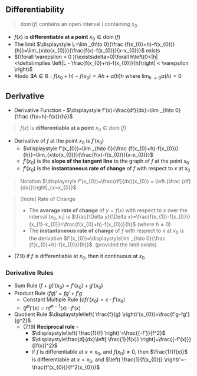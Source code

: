 
## Differentiability 
	
> $\operatorname{dom}(f)$ contains an open interval $I$ containing $x_{0}$

- $f(x)$ is **differentiable at a point** $x_{0}\in\operatorname{dom}(f)$
-  The limit $\displaystyle  L=\lim _{h\to 0}{\frac {f(x_{0}+h)-f(x_{0})}{h}}=\lim_{x\to{x_{0}}}{\frac{f(x)-f(x_{0})}{x-x_{0}}}$ exists
- $(\forall \varepsilon > 0 )(\exists\delta>0)\forall h\left(0<|h|<\delta\implies \left|L - \frac{f(x_{0}+h)-f(x_{0})}{h}\right| < \varepsilon \right)$
- #todo  $\exists{A}\in\mathbb{R} : f(x_{0}+h)-f(x_{0})=Ah+\alpha(h)h$ where $\displaystyle\lim_{ h \to 0 }\alpha(h)=0$

## Derivative

- Derivative Function - $\displaystyle f'(x)=\frac{df}{dx}=\lim _{h\to 0}{\frac {f(x+h)-f(x)}{h}}$

> $f(x)$ is **differentiable at a point** $x_{0}\in\operatorname{dom}(f)$

- Derivative of $f$ at the point $x_{0}$ is $f'(x_{0})$
	- $\displaystyle f'(x_{0})=\lim _{h\to 0}{\frac {f(x_{0}+h)-f(x_{0})}{h}}=\lim_{x\to{x_{0}}}{\frac{f(x)-f(x_{0})}{x-x_{0}}}$
	- $f'(x_{0})$ is the **slope of the tangent line** to the graph of $f$ at the point $x_{0}$
	- $f'(x_{0})$ is the **instantaneous rate of change** of $f$ with respect to $x$ at $x_{0}$

> Notation $\displaystyle f'(x_{0})=\frac{df}{dx}(x_{0}) = \left.{\frac {df}{dx}}\right|_{x=x_{0}}$


> [!note] Rate of Change 
> - The **average rate of change** of $y=f(x)$ with respect to $x$ over the interval $[x_{0},x_{1}]$ is $\frac{\Delta y}{\Delta x}=\frac{f(x_{1})-f(x_{0})}{x_{1}-x_{0}}=\frac{f(x_{0}+h)-f(x_{0})}{h}$ (where $h\neq 0$) 
> - The **instantaneous rate of change** of $f$ with respect to $x$ at $x_{0}$ is the derivative $f'(x_{0})=\displaystyle\lim _{h\to 0}{\frac {f(x_{0}+h)-f(x_{0})}{h}}$. (provided the limit exists)


- (7.9) if $f$ is differentiable at $x_{0}$, then it continuous at $x_{0}$

### Derivative Rules

- Sum Rule $(f+g)'(x_{0})=f'(x_{0})+g'(x_{0})$ 
- Product Rule $(fg)'={fg'}+{f'g}$
	- Constant Multiple Rule $(cf)'(x_{0})=c\cdot f'(x_{0})$
	- $(f^{n})'(x)=nf^{n-1}(x)\cdot f'(x)$
- Quotient Rule $\displaystyle\left( \frac{f}{g} \right)'(x_{0})=\frac{f'g-fg'}{g^2}$ 
	- (7.19) **Reciprocal rule** - 
		- $\displaystyle\left( \frac{1}{f} \right)'=\frac{{-f'}}{f^2}$
		- $\displaystyle\frac{d}{dx}\left[ \frac{1}{f(x)} \right]=\frac{{-f'(x)}}{[f(x)]^2}$
		- if $f$ is differentiable at $x=x_{0}$, and $f(x_{0})\neq 0$, then $\frac{1}{f(x)}$ is differentiable at $x=x_{0}$, and $\left( \frac{1}{f(x_{0})} \right)'=-\frac{f'(x_{0})}{f^2(x_{0})}$
